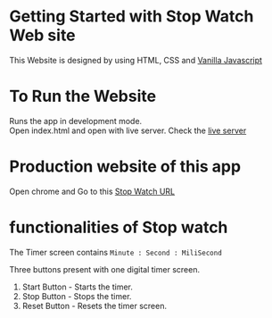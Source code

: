 # Getting Started with Stop Watch Web site

This Website is designed by using HTML, CSS and [Vanilla Javascript](https://developer.mozilla.org/en-US/docs/Web/JavaScript)

# To Run the Website

Runs the app in development mode. \
Open index.html and open with live server. Check the [live server](http://127.0.0.1:5500/index.html)

# Production website of this app

Open chrome and Go to this [Stop Watch URL](https://mystopwatch1008.netlify.app/)

# functionalities of Stop watch

The Timer screen contains `Minute : Second : MiliSecond`

Three buttons present with one digital timer screen.

1. Start Button - Starts the timer.
2. Stop Button - Stops the timer.
3. Reset Button - Resets the timer screen.
